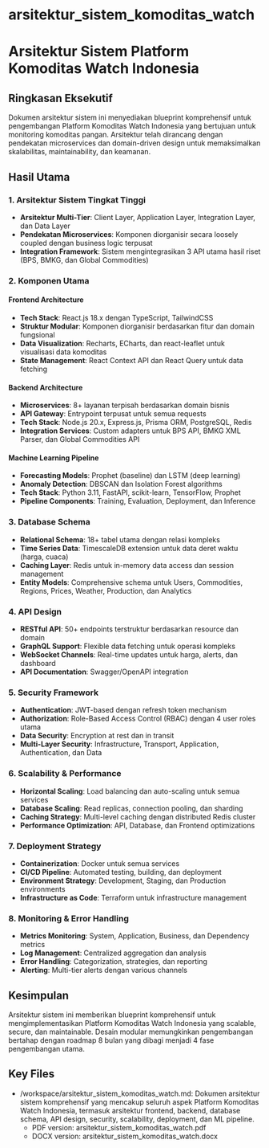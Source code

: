 # arsitektur_sistem_komoditas_watch

# Arsitektur Sistem Platform Komoditas Watch Indonesia

## Ringkasan Eksekutif

Dokumen arsitektur sistem ini menyediakan blueprint komprehensif untuk pengembangan Platform Komoditas Watch Indonesia yang bertujuan untuk monitoring komoditas pangan. Arsitektur telah dirancang dengan pendekatan microservices dan domain-driven design untuk memaksimalkan skalabilitas, maintainability, dan keamanan.

## Hasil Utama

### 1. Arsitektur Sistem Tingkat Tinggi
- **Arsitektur Multi-Tier**: Client Layer, Application Layer, Integration Layer, dan Data Layer
- **Pendekatan Microservices**: Komponen diorganisir secara loosely coupled dengan business logic terpusat
- **Integration Framework**: Sistem mengintegrasikan 3 API utama hasil riset (BPS, BMKG, dan Global Commodities)

### 2. Komponen Utama

#### Frontend Architecture
- **Tech Stack**: React.js 18.x dengan TypeScript, TailwindCSS
- **Struktur Modular**: Komponen diorganisir berdasarkan fitur dan domain fungsional
- **Data Visualization**: Recharts, ECharts, dan react-leaflet untuk visualisasi data komoditas
- **State Management**: React Context API dan React Query untuk data fetching

#### Backend Architecture
- **Microservices**: 8+ layanan terpisah berdasarkan domain bisnis
- **API Gateway**: Entrypoint terpusat untuk semua requests
- **Tech Stack**: Node.js 20.x, Express.js, Prisma ORM, PostgreSQL, Redis
- **Integration Services**: Custom adapters untuk BPS API, BMKG XML Parser, dan Global Commodities API

#### Machine Learning Pipeline
- **Forecasting Models**: Prophet (baseline) dan LSTM (deep learning)
- **Anomaly Detection**: DBSCAN dan Isolation Forest algorithms
- **Tech Stack**: Python 3.11, FastAPI, scikit-learn, TensorFlow, Prophet
- **Pipeline Components**: Training, Evaluation, Deployment, dan Inference

### 3. Database Schema

- **Relational Schema**: 18+ tabel utama dengan relasi kompleks
- **Time Series Data**: TimescaleDB extension untuk data deret waktu (harga, cuaca)
- **Caching Layer**: Redis untuk in-memory data access dan session management
- **Entity Models**: Comprehensive schema untuk Users, Commodities, Regions, Prices, Weather, Production, dan Analytics

### 4. API Design

- **RESTful API**: 50+ endpoints terstruktur berdasarkan resource dan domain
- **GraphQL Support**: Flexible data fetching untuk operasi kompleks
- **WebSocket Channels**: Real-time updates untuk harga, alerts, dan dashboard
- **API Documentation**: Swagger/OpenAPI integration

### 5. Security Framework

- **Authentication**: JWT-based dengan refresh token mechanism
- **Authorization**: Role-Based Access Control (RBAC) dengan 4 user roles utama
- **Data Security**: Encryption at rest dan in transit
- **Multi-Layer Security**: Infrastructure, Transport, Application, Authentication, dan Data

### 6. Scalability & Performance

- **Horizontal Scaling**: Load balancing dan auto-scaling untuk semua services
- **Database Scaling**: Read replicas, connection pooling, dan sharding
- **Caching Strategy**: Multi-level caching dengan distributed Redis cluster
- **Performance Optimization**: API, Database, dan Frontend optimizations

### 7. Deployment Strategy

- **Containerization**: Docker untuk semua services
- **CI/CD Pipeline**: Automated testing, building, dan deployment
- **Environment Strategy**: Development, Staging, dan Production environments
- **Infrastructure as Code**: Terraform untuk infrastructure management

### 8. Monitoring & Error Handling

- **Metrics Monitoring**: System, Application, Business, dan Dependency metrics
- **Log Management**: Centralized aggregation dan analysis
- **Error Handling**: Categorization, strategies, dan reporting
- **Alerting**: Multi-tier alerts dengan various channels

## Kesimpulan

Arsitektur sistem ini memberikan blueprint komprehensif untuk mengimplementasikan Platform Komoditas Watch Indonesia yang scalable, secure, dan maintainable. Desain modular memungkinkan pengembangan bertahap dengan roadmap 8 bulan yang dibagi menjadi 4 fase pengembangan utama. 

 ## Key Files

- /workspace/arsitektur_sistem_komoditas_watch.md: Dokumen arsitektur sistem komprehensif yang mencakup seluruh aspek Platform Komoditas Watch Indonesia, termasuk arsitektur frontend, backend, database schema, API design, security, scalability, deployment, dan ML pipeline.
  - PDF version: arsitektur_sistem_komoditas_watch.pdf
  - DOCX version: arsitektur_sistem_komoditas_watch.docx
